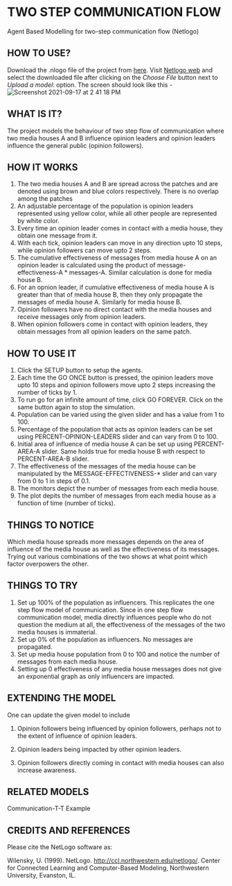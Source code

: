 # TWO STEP COMMUNICATION FLOW
Agent Based Modelling for two-step communication flow (Netlogo)

## HOW TO USE?
Download the .nlogo file of the project from [here](https://github.com/aditigarg007/two-step-communication/blob/main/Two%20step%20communication.nlogo). Visit [Netlogo web](http://www.netlogoweb.org/launch) and select the downloaded file after clicking on the _Choose File_ button next to _Upload a model_: option. The screen should look like this -
![Screenshot 2021-09-17 at 2 41 18 PM](https://user-images.githubusercontent.com/39182712/133757219-b7115617-6ebb-43c6-b3b9-a0ee90a5771b.png)

## WHAT IS IT?

The project models the behaviour of two step flow of communication where two media houses A and B influence opinion leaders and opinion leaders influence the general public (opinion followers).

## HOW IT WORKS

1. The two media houses A and B are spread across the patches and are denoted using brown and blue colors respectively. There is no overlap among the patches
2. An adjustable percentage of the population is opinion leaders represented using yellow color, while all other people are represented by white color.
3. Every time an opinion leader comes in contact with a media house, they obtain one message from it.
4. With each tick, opinion leaders can move in any direction upto 10 steps, while opinion followers can move upto 2 steps.
5. The cumulative effectiveness of messages from media house A on an opinion leader is calculated using the product of message-effectiveness-A * messages-A. Similar calculation is done for media house B.
6. For an opnion leader, if cumulative effectiveness of media house A is greater than that of media house B, then they only propagate the messages of media house A. Similarly for media house B.
7. Opinion followers have no direct contact with the media houses and receive messages only from opinion leaders.
8. When opinion followers come in contact with opinion leaders, they obtain messages from all opinion leaders on the same patch.

## HOW TO USE IT

1. Click the SETUP button to setup the agents.
2. Each time the GO ONCE button is pressed, the opinion leaders move upto 10 steps and opinion followers move upto 2 steps increasing the number of ticks by 1.
3. To run go for an infinite amount of time, click GO FOREVER. Click on the same button again to stop the simulation.
4. Population can be varied using the given slider and has a value from 1 to 100.
5. Percentage of the population that acts as opinion leaders can be set using PERCENT-OPINION-LEADERS slider and can vary from 0 to 100.
6. Initial area of influence of media house A can be set up using PERCENT-AREA-A slider. Same holds true for media house B with respect to PERCENT-AREA-B slider.
7. The effectiveness of the messages of the media house can be manipulated by the MESSAGE-EFFECTIVENESS-* slider and can vary from 0 to 1 in steps of 0.1.
8. The monitors depict the number of messages from each media house.
9. The plot depits the number of messages from each media house as a function of time (number of ticks).
 

## THINGS TO NOTICE

Which media house spreads more messages depends on the area of influence of the media house as well as the effectiveness of its messages. Trying out various combinations of the two shows at what point which factor overpowers the other.

## THINGS TO TRY

1. Set up 100% of the population as influencers. This replicates the one step flow model of communication. Since in one step flow communication model, media directly influences people who do not question the medium at all, the effectiveness of the messages of the two media houses is immaterial.
2. Set up 0% of the population as influencers. No messages are propagated.
3. Set up media house population from 0 to 100 and notice the number of messages from each media house.
4. Setting up 0 effectiveness of any media house messages does not give an exponential graph as only influencers are impacted. 

## EXTENDING THE MODEL

One can update the given model to include 

1. Opinion followers being influenced by opinion followers, perhaps not to the extent of influence of opinion leaders.

2. Opinion leaders being impacted by other opinion leaders.

3. Opinion followers directly coming in contact with media houses can also increase awareness.

## RELATED MODELS

Communication-T-T Example


## CREDITS AND REFERENCES

Please cite the NetLogo software as:

Wilensky, U. (1999). NetLogo. http://ccl.northwestern.edu/netlogo/. Center for Connected Learning and Computer-Based Modeling, Northwestern University, Evanston, IL.

